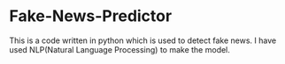 # Fake-News-Predictor
This is a code written in python which is used to detect fake news.
I have used NLP(Natural Language Processing) to make the model.
